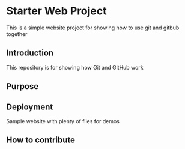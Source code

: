 # Starter Web Project

This is a simple website project for showing how to use git and gitbub together
## Introduction

This repository is for showing how Git and GitHub work

## Purpose


## Deployment

Sample website with plenty of files for demos
## How to contribute